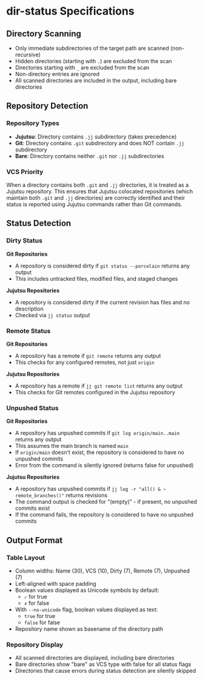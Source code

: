 # dir-status Specifications

## Directory Scanning

- Only immediate subdirectories of the target path are scanned (non-recursive)
- Hidden directories (starting with `.`) are excluded from the scan
- Directories starting with `_` are excluded from the scan
- Non-directory entries are ignored
- All scanned directories are included in the output, including bare directories

## Repository Detection

### Repository Types

- **Jujutsu**: Directory contains `.jj` subdirectory (takes precedence)
- **Git**: Directory contains `.git` subdirectory and does NOT contain `.jj` subdirectory
- **Bare**: Directory contains neither `.git` nor `.jj` subdirectories

### VCS Priority

When a directory contains both `.git` and `.jj` directories, it is treated as a Jujutsu repository. This ensures that Jujutsu colocated repositories (which maintain both `.git` and `.jj` directories) are correctly identified and their status is reported using Jujutsu commands rather than Git commands.

## Status Detection

### Dirty Status

**Git Repositories**
- A repository is considered dirty if `git status --porcelain` returns any output
- This includes untracked files, modified files, and staged changes

**Jujutsu Repositories**
- A repository is considered dirty if the current revision has files and no description
- Checked via `jj status` output

### Remote Status

**Git Repositories**
- A repository has a remote if `git remote` returns any output
- This checks for any configured remotes, not just `origin`

**Jujutsu Repositories**
- A repository has a remote if `jj git remote list` returns any output
- This checks for Git remotes configured in the Jujutsu repository

### Unpushed Status

**Git Repositories**
- A repository has unpushed commits if `git log origin/main..main` returns any output
- This assumes the main branch is named `main`
- If `origin/main` doesn't exist, the repository is considered to have no unpushed commits
- Error from the command is silently ignored (returns false for unpushed)

**Jujutsu Repositories**
- A repository has unpushed commits if `jj log -r "all() & ~ remote_branches()"` returns revisions
- The command output is checked for "(empty)" - if present, no unpushed commits exist
- If the command fails, the repository is considered to have no unpushed commits

## Output Format

### Table Layout
- Column widths: Name (30), VCS (10), Dirty (7), Remote (7), Unpushed (7)
- Left-aligned with space padding
- Boolean values displayed as Unicode symbols by default:
  - `✓` for true
  - `✗` for false
- With `--no-unicode` flag, boolean values displayed as text:
  - `true` for true
  - `false` for false
- Repository name shown as basename of the directory path

### Repository Display
- All scanned directories are displayed, including bare directories
- Bare directories show "bare" as VCS type with false for all status flags
- Directories that cause errors during status detection are silently skipped